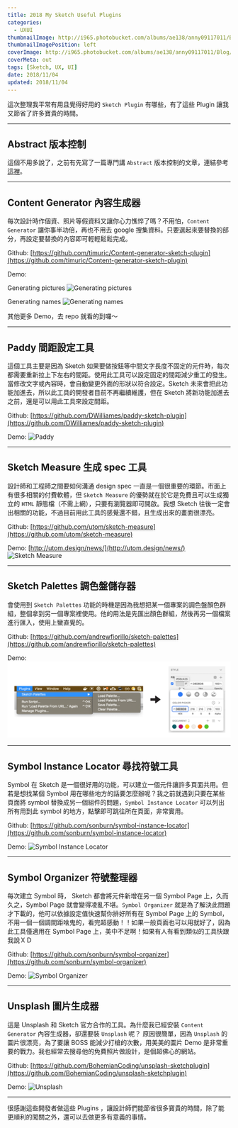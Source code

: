```yaml
---
title: 2018 My Sketch Useful Plugins
categories:
  - UXUI
thumbnailImage: http://i965.photobucket.com/albums/ae138/anny09117011/Blog/UXUI.png
thumbnailImagePosition: left
coverImage: http://i965.photobucket.com/albums/ae138/anny09117011/Blog/UXUI_1.png
coverMeta: out
tags: [Sketch, UX, UI]
date: 2018/11/04
updated: 2018/11/04
---
```


這次整理我平常有用且覺得好用的 `Sketch Plugin` 有哪些，有了這些 Plugin 讓我又節省了許多寶貴的時間。

<!--more-->

***
## Abstract 版本控制

這個不用多說了，之前有先寫了一篇專門講 `Abstract` 版本控制的文章，連結參考[這裡](../Git-Control-for-Using-Abstract-to-Manage-Sketch-Files)。

***
## Content Generator 內容生成器

每次設計時作個資、照片等假資料又讓你心力憔悴了嗎？不用怕，`Content Generator` 讓你事半功倍，再也不用去 google 搜集資料。只要選起來要替換的部分，再設定要替換的內容即可輕輕鬆鬆完成。

Github: [https://github.com/timuric/Content-generator-sketch-plugin](https://github.com/timuric/Content-generator-sketch-plugin)

Demo:

Generating pictures
![Generating pictures](https://raw.githubusercontent.com/timuric/Content-generator-for-sketch-app/master/tutorial/userpics.gif "Generating pictures")

Generating names
![Generating names](https://raw.githubusercontent.com/timuric/Content-generator-for-sketch-app/master/tutorial/names.gif "Generating names")

其他更多 Demo，去 repo 就看的到囉～

***
## Paddy 間距設定工具

這個工具主要是因為 Sketch 如果要做按鈕等中間文字長度不固定的元件時，每次都需要重新拉上下左右的間距。使用此工具可以設定固定的間距減少重工的發生。當修改文字或內容時，會自動變更外面的形狀以符合設定。Sketch 未來會把此功能加進去，所以此工具的開發者目前不再繼續維護，但在 Sketch 將新功能加進去之前，還是可以用此工具來設定間距。

Github: [https://github.com/DWilliames/paddy-sketch-plugin](https://github.com/DWilliames/paddy-sketch-plugin)

Demo:
![Paddy](https://github.com/DWilliames/paddy-sketch-plugin/raw/master/.images/GIFs/main.gif "Paddy")

***
## Sketch Measure 生成 spec 工具

設計師和工程師之間要如何溝通 design spec 一直是一個很重要的環節。市面上有很多相關的付費軟體，但 `Sketch Measure` 的優勢就在於它是免費且可以生成獨立的 `HTML` 靜態檔（不需上網），只要有瀏覽器即可開啟。我想 Sketch 往後一定會出相關的功能，不過目前用此工具的感覺還不錯，且生成出來的畫面很漂亮。

Github: [https://github.com/utom/sketch-measure](https://github.com/utom/sketch-measure)

Demo: [http://utom.design/news/](http://utom.design/news/)
![Sketch Measure](https://camo.githubusercontent.com/87118bae9cca2b18441601d87ca8d6682984afa7/687474703a2f2f75746f6d2e64657369676e2f6578706f72744032782e706e67 "Sketch Measure")

***
## Sketch Palettes 調色盤儲存器

會使用到 `Sketch Palettes` 功能的時機是因為我想把某一個專案的調色盤顏色群組，整個拿到另一個專案裡使用。他的用法是先匯出顏色群組，然後再另一個檔案進行匯入，使用上蠻直覺的。

Github: [https://github.com/andrewfiorillo/sketch-palettes](https://github.com/andrewfiorillo/sketch-palettes)

Demo:
![Sketch Palettes](https://github.com/andrewfiorillo/sketch-palettes/raw/master/palettes.png "Sketch Palettes")

***
## Symbol Instance Locator 尋找符號工具

Symbol 在 Sketch 是一個很好用的功能，可以建立一個元件讓許多頁面共用。但若是想找某個 Symbol 用在哪些地方的話要怎麼辦呢？我之前就遇到只要在某些頁面將 symbol 替換成另一個組件的問題，`Symbol Instance Locator` 可以列出所有用到此 symbol 的地方，點擊即可跳往所在頁面，非常實用。

Github: [https://github.com/sonburn/symbol-instance-locator](https://github.com/sonburn/symbol-instance-locator)

Demo:
![Symbol Instance Locator](https://raw.githubusercontent.com/sonburn/symbol-instance-locator/master/images/screenshot.png "Symbol Instance Locator")

***
## Symbol Organizer 符號整理器

每次建立 Symbol 時， Sketch 都會將元件新增在另一個 Symbol Page 上，久而久之，Symbol Page 就會變得凌亂不堪。`Symbol Organizer` 就是為了解決此問題才下載的，他可以依據設定值快速幫你排好所有在 Symbol Page 上的 Symbol，不用一個一個調間距啥鬼的，看完超感動！！如果一般頁面也可以用就好了，因為此工具僅適用在 Symbol Page 上，美中不足啊！如果有人有看到類似的工具快跟我說ＸＤ

Github: [https://github.com/sonburn/symbol-organizer](https://github.com/sonburn/symbol-organizer)

Demo:
![Symbol Organizer](https://raw.githubusercontent.com/sonburn/symbol-organizer/master/images/screenshot.png "Symbol Organizer")

***
## Unsplash 圖片生成器

這是 Unsplash 和 Sketch 官方合作的工具。為什麼我已經安裝 `Content Generator` 內容生成器，卻還要裝 `Unsplash` 呢？ 原因很簡單，因為 `Unsplash` 的圖片很漂亮，為了要讓 BOSS 能減少打槍的次數，用美美的圖片 Demo 是非常重要的戰力。我也經常去搜尋他的免費照片做設計，是個超佛心的網站。

Github: [https://github.com/BohemianCoding/unsplash-sketchplugin](https://github.com/BohemianCoding/unsplash-sketchplugin)

Demo:
![Unsplash](https://github.com/BohemianCoding/unsplash-sketchplugin/raw/master/docs/unsplash-screenshot-001.png "Unsplash")

***

很感謝這些開發者做這些 Plugins ，讓設計師們能節省很多寶貴的時間，除了能更順利的闖關之外，還可以去做更多有意義的事情。